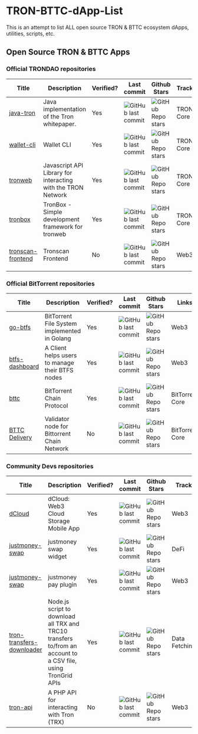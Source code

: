 # TRON-BTTC-dApp-List
This is an attempt to list ALL open source TRON &amp; BTTC ecosystem dApps, utilities, scripts, etc.


## Open Source TRON & BTTC Apps

### Official TRONDAO repositories

| Title                                                     | Description                                 | Verified? | Last commit                                                                             | Github Stars                                                                      | Track                                                                  |
|-----------------------------------------------------------|---------------------------------------------|----------|-----------------------------------------------------------------------------------------|-----------------------------------------------------------------------------------|------------------------------------------------------------------------|
| [java-tron](https://github.com/tronprotocol/java-tron) | Java implementation of the Tron whitepaper. | Yes      | ![GitHub last commit](https://img.shields.io/github/last-commit/tronprotocol/java-tron) | ![GitHub Repo stars](https://img.shields.io/github/stars/tronprotocol/java-tron)  | TRON Core |
| [wallet-cli](https://github.com/tronprotocol/wallet-cli)  | Wallet CLI                                  | Yes      | ![GitHub last commit](https://img.shields.io/github/last-commit/tronprotocol/wallet-cli)                       | ![GitHub Repo stars](https://img.shields.io/github/stars/tronprotocol/wallet-cli)                  | TRON Core |
| [tronweb](https://github.com/tronprotocol/tronweb) | Javascript API Library for interacting with the TRON Network                                 | Yes      | ![GitHub last commit](https://img.shields.io/github/last-commit/tronprotocol/tronweb)                       | ![GitHub Repo stars](https://img.shields.io/github/stars/tronprotocol/tronweb)                  | TRON Core |
| [tronbox](https://github.com/tronprotocol/tronbox) | TronBox - Simple development framework for tronweb                                 | Yes      | ![GitHub last commit](https://img.shields.io/github/last-commit/tronprotocol/tronbox)                       | ![GitHub Repo stars](https://img.shields.io/github/stars/tronprotocol/tronbox)                  | TRON Core |
| [tronscan-frontend](https://github.com/tronscan/tronscan-frontend) | Tronscan Frontend                                | No      | ![GitHub last commit](https://img.shields.io/github/last-commit/tronscan/tronscan-frontend)                       | ![GitHub Repo stars](https://img.shields.io/github/stars/tronscan/tronscan-frontend)                  | Web3|

### Official BitTorrent repositories

| Title                                                     | Description                                 | Verified? | Last commit                                                                             | Github Stars                                                                      | Links                                                                  |
|-----------------------------------------------------------|---------------------------------------------|----------|-----------------------------------------------------------------------------------------|-----------------------------------------------------------------------------------|------------------------------------------------------------------------|
| [go-btfs](https://github.com/bittorrent/go-btfs) | BitTorrent File System implemented in Golang                               | Yes      | ![GitHub last commit](https://img.shields.io/github/last-commit/bittorrent/go-btfs)                       | ![GitHub Repo stars](https://img.shields.io/github/stars/bittorrent/go-btfs)                  | Web3 |
| [btfs-dashboard](https://github.com/bittorrent/go-btfs) | A Client helps users to manage their BTFS nodes                               | Yes      | ![GitHub last commit](https://img.shields.io/github/last-commit/bittorrent/btfs-dashboard)                       | ![GitHub Repo stars](https://img.shields.io/github/stars/bittorrent/btfs-dashboard)                  | Web3 |
| [bttc](https://github.com/bttcprotocol/bttc) | BitTorrent Chain Protocol                               | Yes      | ![GitHub last commit](https://img.shields.io/github/last-commit/bttcprotocol/bttc)                       | ![GitHub Repo stars](https://img.shields.io/github/stars/bttcprotocol/bttc)                  | BitTorrent Core |
| [BTTC Delivery](https://github.com/bttcprotocol/delivery) | Validator node for Bittorrent Chain Network                              | No      | ![GitHub last commit](https://img.shields.io/github/last-commit/bttcprotocol/delivery)                       | ![GitHub Repo stars](https://img.shields.io/github/stars/bttcprotocol/delivery)                  | BitTorrent Core |

### Community Devs repositories

| Title                                                     | Description                                 | Verified? | Last commit                                                                             | Github Stars                                                                      | Track                                                                  |
|-----------------------------------------------------------|---------------------------------------------|----------|-----------------------------------------------------------------------------------------|-----------------------------------------------------------------------------------|------------------------------------------------------------------------|
| [dCloud](https://github.com/simbadMarino/dCloud) | dCloud: Web3 Cloud Storage Mobile App                             | Yes      | ![GitHub last commit](https://img.shields.io/github/last-commit/simbadMarino/dCloud)                       | ![GitHub Repo stars](https://img.shields.io/github/stars/simbadMarino/dCloud)                  | Web3 |
| [justmoney-swap](https://github.com/justmoney-io/swap-widget) | justmoney swap widget                          | Yes      | ![GitHub last commit](https://img.shields.io/github/last-commit/justmoney-io/swap-widget)                       | ![GitHub Repo stars](https://img.shields.io/github/stars/justmoney-io/swap-widget)                  | DeFi |
| [justmoney-swap](https://github.com/justmoney-io/justmoney-pay-woocommerce) | justmoney pay plugin                          | Yes      | ![GitHub last commit](https://img.shields.io/github/last-commit/justmoney-io/justmoney-pay-woocommerce)                       | ![GitHub Repo stars](https://img.shields.io/github/stars/justmoney-io/justmoney-pay-woocommerce)                  | Web3 |
| [tron-transfers-downloader](https://github.com/ColonelJ/tron-transfers-downloader) | Node.js script to download all TRX and TRC10 transfers to/from an account to a CSV file, using TronGrid APIs                            | Yes      | ![GitHub last commit](https://img.shields.io/github/last-commit/ColonelJ/tron-transfers-downloader)                       | ![GitHub Repo stars](https://img.shields.io/github/stars/ColonelJ/tron-transfers-downloader)                  | Data Fetching |
| [tron-api](https://github.com/iexbase/tron-api) | A PHP API for interacting with Tron (TRX)                         | No      | ![GitHub last commit](https://img.shields.io/github/last-commit/iexbase/tron-api)                       | ![GitHub Repo stars](https://img.shields.io/github/stars/iexbase/tron-api)                  | Web3 |



